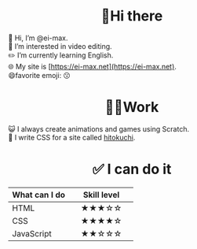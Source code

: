 
  
<h1 align=center>👋Hi there</h1>

 👋 Hi, I’m @ei-max. <br>
    👀 I’m interested in video editing. <br>
    ✏️ I’m currently learning English.<br>
    🌐 My site is [https://ei-max.net](https://ei-max.net). <br>
    😄favorite emoji: 😗
    
<h1 align=center>🧑‍💻Work</h1>

😺 I always create animations and games using Scratch. <br>
🎈 I write CSS for a site called [hitokuchi](https://hitokuchi.f5.si). <br>

<h1 align=center>✅   I can do it</h1>

|What can I do|Skill level|
| ---------------- |----------------|
|HTML　|　★★★☆☆　|
|CSS　|　★★★★☆　|
|JavaScript　|　★★☆☆☆　|
